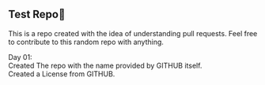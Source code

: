 ## Test Repo🧪
This is a repo created with the idea of understanding pull requests.
Feel free to contribute to this random repo with anything.

Day 01:  
Created The repo with the name provided by GITHUB itself.  
Created a License from GITHUB.
